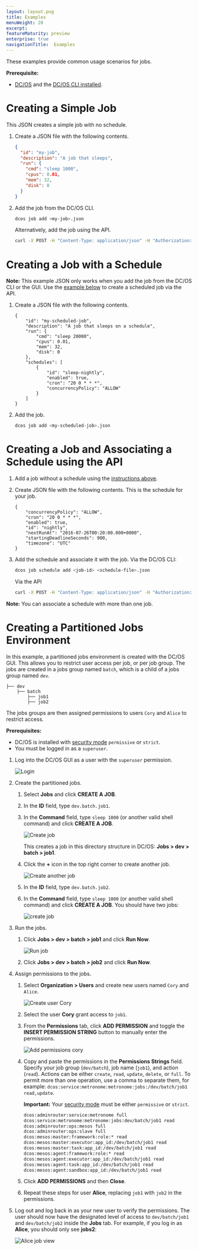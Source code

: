 ```yaml
---
layout: layout.pug
title: Examples
menuWeight: 20
excerpt:
featureMaturity: preview
enterprise: true
navigationTitle:  Examples
---
```


These examples provide common usage scenarios for jobs.

**Prerequisite:**

- [DC/OS](/docs/1.9/installing/) and the [DC/OS CLI installed](/docs/1.9/cli/install/).

# <a name="create-job"></a>Creating a Simple Job

This JSON creates a simple job with no schedule.

1. Create a JSON file with the following contents. 
    ```json
    {
      "id": "my-job",
      "description": "A job that sleeps",
      "run": {
        "cmd": "sleep 1000",
        "cpus": 0.01,
        "mem": 32,
        "disk": 0
      }
    }
    ```

1. Add the job from the DC/OS CLI.
    ```bash
    dcos job add <my-job>.json
    ```
    
    Alternatively, add the job using the API.
    ```bash
    curl -X POST -H "Content-Type: application/json" -H "Authorization: token=$(dcos config show core.dcos_acs_token)" $(dcos config show core.dcos_url)/service/metronome/v1/jobs -d@/Users/<your-username>/<myjob>.json
    ```

# <a name="create-job-schedule"></a>Creating a Job with a Schedule
**Note:** This example JSON only works when you add the job from the DC/OS CLI or the GUI. Use the [example below](#schedule-with-api) to create a scheduled job via the API.

1. Create a JSON file with the following contents.
    ```
    {
        "id": "my-scheduled-job",
        "description": "A job that sleeps on a schedule",
        "run": {
            "cmd": "sleep 20000",
            "cpus": 0.01,
            "mem": 32,
            "disk": 0
        },
        "schedules": [
            {
                "id": "sleep-nightly",
                "enabled": true,
                "cron": "20 0 * * *",
                "concurrencyPolicy": "ALLOW"
            }
        ]
    }
    ```

1. Add the job.
    ```bash
    dcos job add <my-scheduled-job>.json
    ```

# <a name="schedule-with-api"></a>Creating a Job and Associating a Schedule using the API

1. Add a job without a schedule using the [instructions above](#create-job).

1. Create JSON file with the following contents. This is the schedule for your job.

    ```
    {
        "concurrencyPolicy": "ALLOW",
        "cron": "20 0 * * *",
        "enabled": true,
        "id": "nightly",
        "nextRunAt": "2016-07-26T00:20:00.000+0000",
        "startingDeadlineSeconds": 900,
        "timezone": "UTC"
    }
    ```

1. Add the schedule and associate it with the job.
    Via the DC/OS CLI:
    ```bash
    dcos job schedule add <job-id> <schedule-file>.json
    ```

    Via the API
    ```bash
    curl -X POST -H "Content-Type: application/json" -H "Authorization: token=$(dcos config show core.dcos_acs_token)" $(dcos config show core.dcos_url)/service/metronome/v1/jobs/<job-id>/schedules -d@/Users/<your-username>/<schedule-file>.json
    ```
    
**Note:** You can associate a schedule with more than one job.

# Creating a Partitioned Jobs Environment
 
In this example, a partitioned jobs environment is created with the DC/OS GUI. This allows you to restrict user access per job, or per job group. The jobs are created in a jobs group named `batch`, which is a child of a jobs group named `dev`.

```
├── dev
    ├── batch
        ├── job1
        ├── job2
```
        
The jobs groups are then assigned permissions to users `Cory` and `Alice` to restrict access.                 

**Prerequisites:**

- DC/OS is installed with [security mode](/docs/1.9/security/#security-modes) `permissive` or `strict`.
- You must be logged in as a `superuser`.

1. Log into the DC/OS GUI as a user with the `superuser` permission.

   ![Login](/docs/1.9/img/gui-installer-login-ee.gif)

1.  Create the partitioned jobs.

    1.  Select **Jobs** and click **CREATE A JOB**.
    1.  In the **ID** field, type `dev.batch.job1`. 
    1.  In the **Command** field, type `sleep 1000` (or another valid shell command) and click **CREATE A JOB**.
    
        ![Create job](/docs/1.9/img/job-ex1.png)
        
        This creates a job in this directory structure in DC/OS: **Jobs > dev > batch > job1**.
        
    1.  Click the **+** icon in the top right corner to create another job.
    
        ![Create another job](/docs/1.9/img/job-ex2.png)
        
    1.  In the **ID** field, type `dev.batch.job2`. 
    1.  In the **Command** field, type `sleep 1000` (or another valid shell command) and click **CREATE A JOB**. You should have two jobs:
    
        ![create job](/docs/1.9/img/job-ex3.png)

1.  Run the jobs.
 
    1.  Click **Jobs > dev > batch > job1** and click **Run Now**.
    
        ![Run job](/docs/1.9/img/job-ex4.png)
        
    1.  Click **Jobs > dev > batch > job2** and click **Run Now**.

1.  Assign permissions to the jobs.

    1.  Select **Organization > Users** and create new users named `Cory` and `Alice`.  
            
        ![Create user Cory](/docs/1.9/img/service-group3.png)
    
    1.  Select the user **Cory** grant access to `job1`.
    1.  From the **Permissions** tab, click **ADD PERMISSION** and toggle the **INSERT PERMISSION STRING** button to manually enter the permissions.
    
        ![Add permissions cory](/docs/1.9/img/job-ex5.png)
        
    1.  Copy and paste the permissions in the **Permissions Strings** field. Specify your job group (`dev/batch`), job name (`job1`), and action (`read`). Actions can be either `create`, `read`, `update`, `delete`, or `full`. To permit more than one operation, use a comma to separate them, for example: `dcos:service:metronome:metronome:jobs:/dev/batch/job1 read,update`.
    
        **Important:** Your [security mode](/docs/1.9/security/#security-modes) must be either `permissive` or `strict`.
        
        ```bash
        dcos:adminrouter:service:metronome full
        dcos:service:metronome:metronome:jobs:dev/batch/job1 read
        dcos:adminrouter:ops:mesos full
        dcos:adminrouter:ops:slave full
        dcos:mesos:master:framework:role:* read
        dcos:mesos:master:executor:app_id:/dev/batch/job1 read
        dcos:mesos:master:task:app_id:/dev/batch/job1 read
        dcos:mesos:agent:framework:role:* read
        dcos:mesos:agent:executor:app_id:/dev/batch/job1 read
        dcos:mesos:agent:task:app_id:/dev/batch/job1 read
        dcos:mesos:agent:sandbox:app_id:/dev/batch/job1 read
        ``` 
    1.  Click **ADD PERMISSIONS** and then **Close**.
    1.  Repeat these steps for user **Alice**, replacing `job1` with `job2` in the permissions.

1. Log out and log back in as your new user to verify the permissions. The user should now have the designated level of access to `dev/batch/job1` and `dev/batch/job2` inside the **Jobs** tab. For example, if you log in as **Alice**, you should only see **jobs2**:

    ![Alice job view](/docs/1.9/img/job-ex6.png)